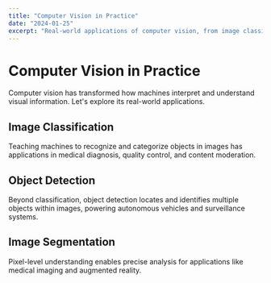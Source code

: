```yaml
---
title: "Computer Vision in Practice"
date: "2024-01-25"
excerpt: "Real-world applications of computer vision, from image classification to object detection and segmentation."
---
```


# Computer Vision in Practice

Computer vision has transformed how machines interpret and understand visual information. Let's explore its real-world applications.

## Image Classification

Teaching machines to recognize and categorize objects in images has applications in medical diagnosis, quality control, and content moderation.

## Object Detection

Beyond classification, object detection locates and identifies multiple objects within images, powering autonomous vehicles and surveillance systems.

## Image Segmentation

Pixel-level understanding enables precise analysis for applications like medical imaging and augmented reality.

